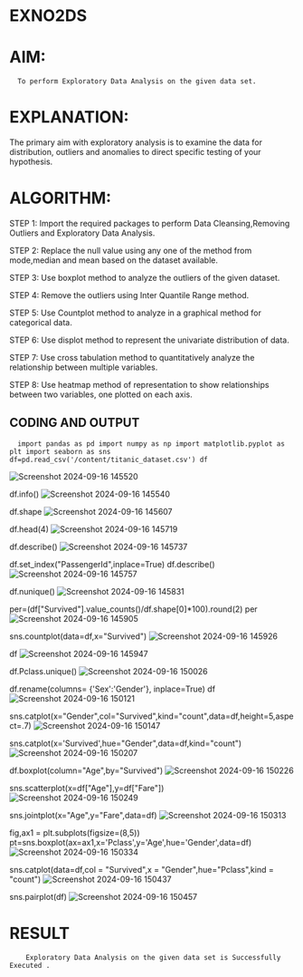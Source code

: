 # EXNO2DS
# AIM:
      To perform Exploratory Data Analysis on the given data set.
      
# EXPLANATION:
  The primary aim with exploratory analysis is to examine the data for distribution, outliers and anomalies to direct specific testing of your hypothesis.
  
# ALGORITHM:
STEP 1: Import the required packages to perform Data Cleansing,Removing Outliers and Exploratory Data Analysis.

STEP 2: Replace the null value using any one of the method from mode,median and mean based on the dataset available.

STEP 3: Use boxplot method to analyze the outliers of the given dataset.

STEP 4: Remove the outliers using Inter Quantile Range method.

STEP 5: Use Countplot method to analyze in a graphical method for categorical data.

STEP 6: Use displot method to represent the univariate distribution of data.

STEP 7: Use cross tabulation method to quantitatively analyze the relationship between multiple variables.

STEP 8: Use heatmap method of representation to show relationships between two variables, one plotted on each axis.

## CODING AND OUTPUT
      import pandas as pd import numpy as np import matplotlib.pyplot as plt import seaborn as sns df=pd.read_csv('/content/titanic_dataset.csv') df
![Screenshot 2024-09-16 145520](https://github.com/user-attachments/assets/b7818440-d76d-4a3b-83c1-134eea274782)

df.info()
![Screenshot 2024-09-16 145540](https://github.com/user-attachments/assets/e951e627-72c9-475f-97f4-cdec97fd2e83)

df.shape
![Screenshot 2024-09-16 145607](https://github.com/user-attachments/assets/30566915-433e-492a-b643-ba26b058d54d)

df.head(4)
![Screenshot 2024-09-16 145719](https://github.com/user-attachments/assets/e7a998eb-83ed-4024-84f0-481ed09ba27b)

df.describe()
![Screenshot 2024-09-16 145737](https://github.com/user-attachments/assets/8f0c082d-74e3-4bc7-b3e5-340ceb1fb9f8)

df.set_index("PassengerId",inplace=True) df.describe()
![Screenshot 2024-09-16 145757](https://github.com/user-attachments/assets/60f226b2-3333-4ec7-95cc-868850101c64)

df.nunique()
![Screenshot 2024-09-16 145831](https://github.com/user-attachments/assets/00ac806c-ff1a-42f3-9e5b-a1596918c715)

per=(df["Survived"].value_counts()/df.shape[0]*100).round(2) per
![Screenshot 2024-09-16 145905](https://github.com/user-attachments/assets/0cfdf4b5-0aa5-414d-b2f4-27c3fa1b4d5b)

sns.countplot(data=df,x="Survived")
![Screenshot 2024-09-16 145926](https://github.com/user-attachments/assets/d07ea676-88f5-4c04-b249-43b478081bad)

df
![Screenshot 2024-09-16 145947](https://github.com/user-attachments/assets/414ddca9-926d-41b5-ac33-b3ba34d13e52)

df.Pclass.unique()
![Screenshot 2024-09-16 150026](https://github.com/user-attachments/assets/3e9e24ae-339d-4590-bbe2-64143afef981)

df.rename(columns= {'Sex':'Gender'}, inplace=True) df
![Screenshot 2024-09-16 150121](https://github.com/user-attachments/assets/fff3518d-e774-4def-ad21-106bbbcb2dfb)

sns.catplot(x="Gender",col="Survived",kind="count",data=df,height=5,aspect=.7)
![Screenshot 2024-09-16 150147](https://github.com/user-attachments/assets/eaf2e25a-6b9e-4828-8ad0-8c499256f59e)

sns.catplot(x='Survived',hue="Gender",data=df,kind="count")
![Screenshot 2024-09-16 150207](https://github.com/user-attachments/assets/5945a01a-167f-4bf1-a2c4-f3207fba736b)

df.boxplot(column="Age",by="Survived")
![Screenshot 2024-09-16 150226](https://github.com/user-attachments/assets/41add531-28da-49b2-a106-62067494f7b1)

sns.scatterplot(x=df["Age"],y=df["Fare"])
![Screenshot 2024-09-16 150249](https://github.com/user-attachments/assets/ed05996a-9a80-4016-9b98-17901a6a33f7)

sns.jointplot(x="Age",y="Fare",data=df)
![Screenshot 2024-09-16 150313](https://github.com/user-attachments/assets/c4abd886-ca53-4ae6-9146-50bf7da35b5e)

fig,ax1 = plt.subplots(figsize=(8,5)) pt=sns.boxplot(ax=ax1,x='Pclass',y='Age',hue='Gender',data=df)
![Screenshot 2024-09-16 150334](https://github.com/user-attachments/assets/ca30a0f6-a83e-42cd-9f97-4734d0afca80)

sns.catplot(data=df,col = "Survived",x = "Gender",hue="Pclass",kind = "count")
![Screenshot 2024-09-16 150437](https://github.com/user-attachments/assets/7971f374-dfd9-48ad-9057-235835d1c344)

sns.pairplot(df)
![Screenshot 2024-09-16 150457](https://github.com/user-attachments/assets/127edc36-fdda-4797-95bf-f31a2f707f67)

# RESULT
        Exploratory Data Analysis on the given data set is Successfully Executed .
